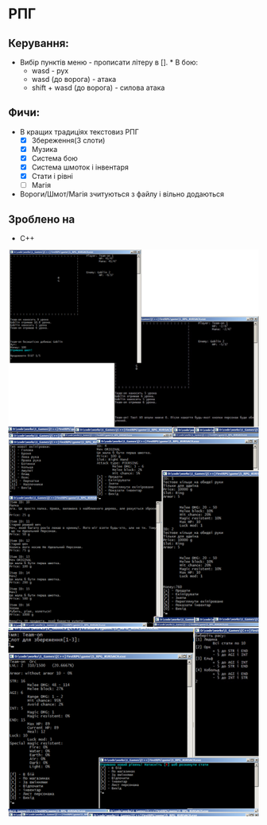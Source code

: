 ﻿# РПГ
## Керування:
 * Вибір пунктів меню - прописати літеру в []. * В бою:
	* wasd - рух
	* wasd (до ворога) - атака
	* shift + wasd (до ворога) - силова атака

## Фичи:
 * В кращих традиціях текстовиз РПГ
	- [X] Збереження(3 слоти)
	- [X] Музика
	- [X] Система бою
	- [X] Система шмоток і інвентаря
	- [X] Стати і рівні
	- [ ] Магія
 * Вороги/Шмот/Магія зчитуються з файлу і вільно додаються

## Зроблено на
 * C++

![](readme/img1.jpg)
![](readme/img2.jpg)
![](readme/img3.jpg)